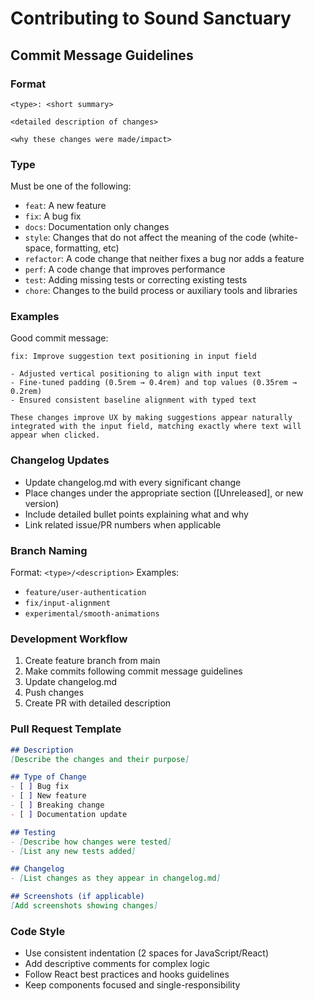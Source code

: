 # Contributing to Sound Sanctuary

## Commit Message Guidelines

### Format
```
<type>: <short summary>

<detailed description of changes>

<why these changes were made/impact>
```

### Type
Must be one of the following:
- `feat`: A new feature
- `fix`: A bug fix
- `docs`: Documentation only changes
- `style`: Changes that do not affect the meaning of the code (white-space, formatting, etc)
- `refactor`: A code change that neither fixes a bug nor adds a feature
- `perf`: A code change that improves performance
- `test`: Adding missing tests or correcting existing tests
- `chore`: Changes to the build process or auxiliary tools and libraries

### Examples

Good commit message:
```
fix: Improve suggestion text positioning in input field

- Adjusted vertical positioning to align with input text
- Fine-tuned padding (0.5rem → 0.4rem) and top values (0.35rem → 0.2rem)
- Ensured consistent baseline alignment with typed text

These changes improve UX by making suggestions appear naturally 
integrated with the input field, matching exactly where text will 
appear when clicked.
```

### Changelog Updates
- Update changelog.md with every significant change
- Place changes under the appropriate section ([Unreleased], or new version)
- Include detailed bullet points explaining what and why
- Link related issue/PR numbers when applicable

### Branch Naming
Format: `<type>/<description>`
Examples:
- `feature/user-authentication`
- `fix/input-alignment`
- `experimental/smooth-animations`

### Development Workflow
1. Create feature branch from main
2. Make commits following commit message guidelines
3. Update changelog.md
4. Push changes
5. Create PR with detailed description

### Pull Request Template
```markdown
## Description
[Describe the changes and their purpose]

## Type of Change
- [ ] Bug fix
- [ ] New feature
- [ ] Breaking change
- [ ] Documentation update

## Testing
- [Describe how changes were tested]
- [List any new tests added]

## Changelog
- [List changes as they appear in changelog.md]

## Screenshots (if applicable)
[Add screenshots showing changes]
```

### Code Style
- Use consistent indentation (2 spaces for JavaScript/React)
- Add descriptive comments for complex logic
- Follow React best practices and hooks guidelines
- Keep components focused and single-responsibility 